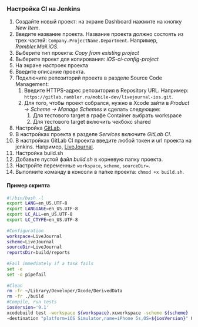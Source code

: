 ### Настройка CI на Jenkins

1. Создайте новый проект: на экране Dashboard нажмите на кнопку *New Item*.
  1. Введите название проекта. Название проекта должно состоять из трех частей: `Company.ProjectName.Department`. Например, *Rambler.Mail.iOS*.
  2. Выберите тип проекта: *Copy from existing project*
  3. Выберите проект для копирования: *iOS-ci-config-project*
2. На экране настроек проекта
  1. Введите описание проекта.
  2. Подключите репозиторий проекта в разделе Source Code Management:
      1. Введите HTTPS-адрес репозитория в Repository URL. Например: `https://gitlab.rambler.ru/mobile-dev/livejournal-ios.git`.
      2. Для того, чтобы проект собрался, нужно в Xcode зайти в *Product -> Scheme -> Manage Schemes* и сделать следующее:
          1. Для тестового target в графе Container выбрать workspace
          2. Для тестового target включить чекбокс shared
3. Настройка [GitLab](https://gitlab.rambler.ru
).
  1. В настройках проекта в разделе *Services* включите *GitLab CI*.
  2. В настройках GitLab CI проекта введите любой токен и url проекта на jenkins. Например, [LiveJournal](http://ci.dev.rambler.ru/jenkins/project/Sup.LiveJournal.iOS).
4. Настройка build.sh
  1. Добавьте пустой файл *build.sh* в корневую папку проекта.
  2. Настройте переменные `workspace`, `scheme`, `sourceDir=`.
  3. Выполните команду в консоли в папке проекта: `chmod +x build.sh`.

#### Пример скрипта

```sh
#!/bin/bash -l
export LANG=en_US.UTF-8
export LANGUAGE=en_US.UTF-8
export LC_ALL=en_US.UTF-8
export LC_CTYPE=en_US.UTF-8
 
#Configuration
workspace=LiveJournal
scheme=LiveJournal
sourceDir=LiveJournal
reportsDir=build/reports
 
#Fail immediately if a task fails
set -e
set -o pipefail
 
#Clean
rm -fr ~/Library/Developer/Xcode/DerivedData
rm -fr ./build
#Compile, run tests
iosVersion='9.1'
xcodebuild test -workspace ${workspace}.xcworkspace -scheme ${scheme} -configuration Debug \
-destination "platform=iOS Simulator,name=iPhone 5s,OS=${iosVersion}" ONLY_ACTIVE_ARCH=YES | xcpretty -c --report junit
```
